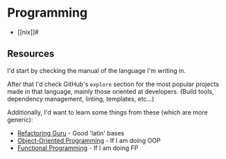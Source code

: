 # Programming

- [[nix]]#

## Resources

I'd start by checking the manual of the language I'm writing in.

After that I'd check GitHub's `explore` section for the most popular projects made in that language,
mainly those oriented at developers. (Build tools, dependency management, linting, templates, etc...)

Additionally, I'd want to learn some things from these (which are more generic):

- [Refactoring Guru](https://refactoring.guru/) - Good 'latin' bases
- [Object-Oriented Programming](https://en.wikipedia.org/wiki/Object-oriented_programming) - If I am doing OOP
- [Functional Programming](https://en.wikipedia.org/wiki/Functional_programming) - If I am doing FP